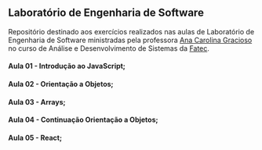 ## Laboratório de Engenharia de Software

Repositório destinado aos exercícios realizados nas aulas de Laboratório de Engenharia de Software ministradas pela professora [Ana Carolina Gracioso](https://github.com/carolnrg) no curso de Análise e Desenvolvimento de Sistemas da [Fatec](https://www.fatecpp.edu.br/).

#### Aula 01 - Introdução ao JavaScript;
#### Aula 02 - Orientação a Objetos;
#### Aula 03 - Arrays;
#### Aula 04 - Continuação Orientação a Objetos;
#### Aula 05 - React;
